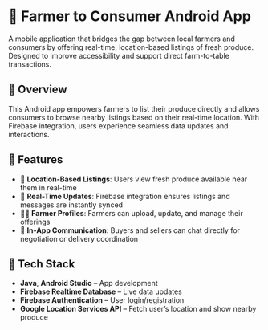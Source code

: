 # 🌾 Farmer to Consumer Android App

A mobile application that bridges the gap between local farmers and consumers by offering real-time, location-based listings of fresh produce. Designed to improve accessibility and support direct farm-to-table transactions.

## 📌 Overview

This Android app empowers farmers to list their produce directly and allows consumers to browse nearby listings based on their real-time location. With Firebase integration, users experience seamless data updates and interactions.

## 🚀 Features

- 📍 **Location-Based Listings**: Users view fresh produce available near them in real-time
- 🔄 **Real-Time Updates**: Firebase integration ensures listings and messages are instantly synced
- 🧑‍🌾 **Farmer Profiles**: Farmers can upload, update, and manage their offerings
- 💬 **In-App Communication**: Buyers and sellers can chat directly for negotiation or delivery coordination

## 🧰 Tech Stack

- **Java**, **Android Studio** – App development
- **Firebase Realtime Database** – Live data updates
- **Firebase Authentication** – User login/registration
- **Google Location Services API** – Fetch user’s location and show nearby produce
